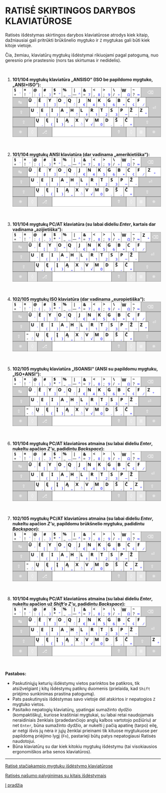 
# RATISĖ SKIRTINGOS DARYBOS KLAVIATŪROSE

Ratisės išdėstymas skirtingos darybos klaviatūrose atrodys kiek kitaip, dažniausiai gali pritrūkti brūkšnelio mygtuko ir ```Z``` mygtukas gali būti kiek kitoje vietoje.

Čia, žemiau, klaviatūrų mygtukų išdėstymai rikiuojami pagal patogumą, nuo geresnio prie prastesnio (nors tas skirtumas ir nedidelis).

<br>

1. __101/104 mygtukų klaviatūra „ANSISO“ (ISO be papildomo mygtuko, „ANSI+ISO“):__
![104 mygtukų klaviatūra, ISO be 105-to mygtuko, ANSI+ISO, ANSISO](images/kb-lt-ratise-ansiso.svg)

<br>
   
2. __101/104 mygtukų ANSI klaviatūra (dar vadinama „amerikietiška“):__
![104 mygtukų klaviatūra, amerikietiškas ANSI](images/kb-lt-ratise-ansi.svg)

<br>

3. __101/104 mygtukų PC/AT klaviatūra (su labai dideliu _Enter_, kartais dar vadinama „azijietiška“):__
![104 mygtukų klaviatūra PC-AT su labai dideliu _Enter_](images/kb-lt-ratise-pc-at.svg)

<br>
    
4. __102/105 mygtukų ISO klaviatūra (dar vadinama „europietiška“):__
![105 mygtukų klaviatūra, europietiškas ISO](images/kb-lt-ratise-iso.svg)

<br>
    
5. __102/105 mygtukų klaviatūra „ISOANSI“ (ANSI su papildomu mygtuku, „ISO+ANSI“):__
![105 mygtukų klaviatūra, ANSI su 105-tu mygtuku, ISO+ANSI, ISOANSI](images/kb-lt-ratise-isoansi.svg)

<br>
   
6. __101/104 mygtukų PC/AT klaviatūros atmaina (su labai dideliu _Enter_, nukeltu apačion _Z‘u_, padidintu _Backspace_):__
![104 mygtukų PC/AT klaviatūra su nukeltu apačion Z, padidintu Backspace](images/kb-lt-ratise-pc-at-2.svg)

<br>
    
7. __102/105 mygtukų PC/AT klaviatūros atmaina (su labai dideliu _Enter_, nukeltu apačion _Z‘u_, papildomu brūkšnelio mygtuku, padidintu _Backspace_):__
![104 mygtukų PC/AT klaviatūra su nukeltu apačion Z, papildomu brūkšnelio mygtuku, padidintu Backspace](images/kb-lt-ratise-pc-at-3.svg)

<br>
    
8. __101/104 mygtukų PC/AT klaviatūros atmaina (su labai dideliu _Enter_, nukeltu apačion už _Shift‘o_ _Z‘u_, padidintu _Backspace_):__
![104 mygtukų PC/AT klaviatūra su nukeltu apačion už Shift‘o Z, padidintu Backspace](images/kb-lt-ratise-pc-at-4.svg)
 
 <br>
   
__Pastabos:__
+ Paskutiniųjų keturių išdėstymų vietos parinktos be patikros, tik atsižvelgiant į kitų išdėstymų patikrų duomenis (prielaida, kad ```Shift``` priėjimo sunkinimas prastina patogumą).
+ Pats paskutinysis išdėstymas savo vietoje dėl atskirtos ir nepatogios ```Z``` mygtuko vietos.
+ Pasitaiko nepatogių klaviatūrų, ypatingai sumažinto dydžio (kompaktiškų), kuriose kraštiniai mygtukai, su labai retai naudojamais neraidiniais ženklais (pradedančiojo anglų kalbos vartotojo požiūriu) ar net ```Enter```, būna sumažinto dydžio, ar nukelti į pačią apatinę (tarpo) eilę, ar netgi išvis jų nėra ir jųjų ženklai prieinami tik kituose mygtukuose per papildomą priėjimo lygį (```Fn```), pastarieji būtų patys nepatogiausi Ratisės naudotojui.
+ Būna klaviatūrų su dar kiek kitokiu mygtukų išdėstymu (tai visokiausios ergonomiškos arba senos klaviatūros).


--------------------------------------------------------------------

[Ratisė stačiakampio mygtukų išdėstymo klaviatūrose](ratise-staciakampese-klaviaturose.md)

[Ratisės našumo palyginimas su kitais išdėstymais](lt-isdestymu-palyginimas.md)

[Į pradžią](../README.md)
